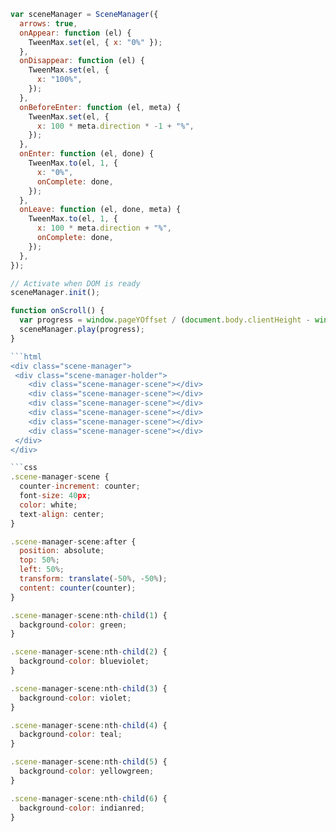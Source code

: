 ````javascript
var sceneManager = SceneManager({
  arrows: true,
  onAppear: function (el) {
    TweenMax.set(el, { x: "0%" });
  },
  onDisappear: function (el) {
    TweenMax.set(el, {
      x: "100%",
    });
  },
  onBeforeEnter: function (el, meta) {
    TweenMax.set(el, {
      x: 100 * meta.direction * -1 + "%",
    });
  },
  onEnter: function (el, done) {
    TweenMax.to(el, 1, {
      x: "0%",
      onComplete: done,
    });
  },
  onLeave: function (el, done, meta) {
    TweenMax.to(el, 1, {
      x: 100 * meta.direction + "%",
      onComplete: done,
    });
  },
});

// Activate when DOM is ready
sceneManager.init();

function onScroll() {
  var progress = window.pageYOffset / (document.body.clientHeight - window.innerHeight);
  sceneManager.play(progress);
}

```html
<div class="scene-manager">
 <div class="scene-manager-holder">
    <div class="scene-manager-scene"></div>
    <div class="scene-manager-scene"></div>
    <div class="scene-manager-scene"></div>
    <div class="scene-manager-scene"></div>
    <div class="scene-manager-scene"></div>
    <div class="scene-manager-scene"></div>
 </div>
</div>

```css
.scene-manager-scene {
  counter-increment: counter;
  font-size: 40px;
  color: white;
  text-align: center;
}

.scene-manager-scene:after {
  position: absolute;
  top: 50%;
  left: 50%;
  transform: translate(-50%, -50%);
  content: counter(counter);
}

.scene-manager-scene:nth-child(1) {
  background-color: green;
}

.scene-manager-scene:nth-child(2) {
  background-color: blueviolet;
}

.scene-manager-scene:nth-child(3) {
  background-color: violet;
}

.scene-manager-scene:nth-child(4) {
  background-color: teal;
}

.scene-manager-scene:nth-child(5) {
  background-color: yellowgreen;
}

.scene-manager-scene:nth-child(6) {
  background-color: indianred;
}
````
